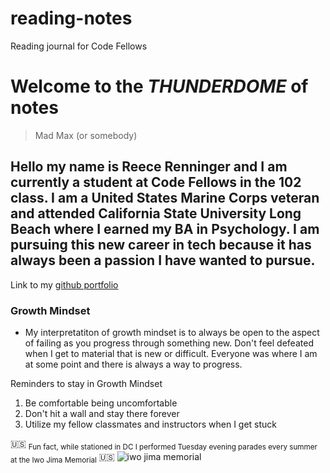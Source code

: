 # reading-notes
Reading journal for Code Fellows

# **Welcome to the _THUNDERDOME_ of notes**
> Mad Max (or somebody)


## Hello my name is Reece Renninger and I am currently a student at Code Fellows in the 102 class. I am a United States Marine Corps veteran and attended California State University Long Beach where I earned my BA in Psychology.  I am pursuing this new career in tech because it has always been a passion I have wanted to pursue.
Link to my [github portfolio](https://github.com/ReeceRenninger)

### Growth Mindset
- My interpretatiton of growth mindset is to always be open to the aspect of failing as you progress through something new. Don't feel defeated when I get to material that is new or difficult. Everyone was where I am at some point and there is always a way to progress.

Reminders to stay in Growth Mindset
1. Be comfortable being uncomfortable
2. Don't hit a wall and stay there forever
3. Utilize my fellow classmates and instructors when I get stuck







🇺🇸 <sub>Fun fact, while stationed in DC I performed Tuesday evening parades every summer at the Iwo Jima Memorial</sub>  🇺🇸
![iwo jima memorial](https://user-images.githubusercontent.com/109825175/211393677-c34b7228-5544-451a-b9de-376c6deef759.jpeg)

